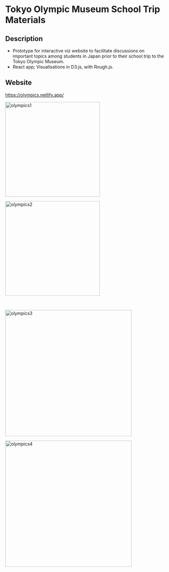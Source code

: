 # Tokyo Olympic Museum School Trip Materials 

## Description
- Prototype for interactive viz website to facilitate discussions on important topics among students in Japan prior to their school trip to the Tokyo Olympic Museum. 
- React app; Visualisations in D3.js, with Rough.js. 
## Website
https://olympics.netlify.app/

<a style="display: inline-block" data-flickr-embed="true" href="https://www.flickr.com/photos/192110190@N06/50978525491/in/dateposted-public/" title="olympics1"><img src="https://live.staticflickr.com/65535/50978525491_6ef852eb12_z.jpg" width="300" alt="olympics1"></a>

<a style="display: inline-block" data-flickr-embed="true" href="https://www.flickr.com/photos/192110190@N06/50978525421/in/dateposted-public/" title="olympics2"><img src="https://live.staticflickr.com/65535/50978525421_dcd6369eb5_z.jpg" width="300" alt="olympics2"></a>

<br/>

<a style="display: inline-block" data-flickr-embed="true" href="https://www.flickr.com/photos/192110190@N06/50978638932/in/dateposted-public/" title="olympics3"><img src="https://live.staticflickr.com/65535/50978638932_75005f0034_z.jpg" width="400" alt="olympics3"></a>

<a style="display: inline-block" data-flickr-embed="true" href="https://www.flickr.com/photos/192110190@N06/50977825803/in/dateposted-public/" title="olympics4"><img src="https://live.staticflickr.com/65535/50977825803_9e33673c74_z.jpg" width="400" alt="olympics4"></a>

